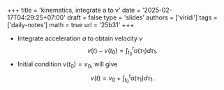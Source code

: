 +++
title = 'kinematics, integrate a to v'
date = '2025-02-17T04:29:25+07:00'
draft = false
type = 'slides'
authors = ['viridi']
tags = ['daily-notes']
math = true
url = '25b31'
+++
+ Integrate acceleration $a$ to obtain velocity $v$
$$\tag{E1}
v(t) - v(t_0) = \int_{t_0}^t a(\tau_1) d\tau_1.
$$
+ Initial condition $v(t_0) = v_0$, will give
$$\tag{E2}
v(t) = v_0 + \int_{t_0}^t a(\tau_1) d\tau_1.
$$
